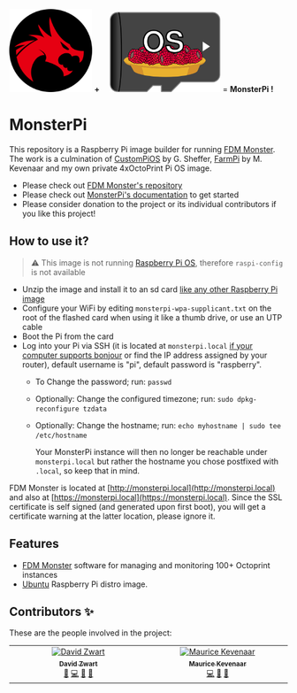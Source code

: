 <div style="display: inline">
  <img src="assets/logo-copyright.png" width="150" /> <strong>+</strong> <img src="assets/CustomPiOS.png" style="margin-left: 15px" width="200" />
    = <strong>MonsterPi !</strong>
</div>

# MonsterPi

This repository is a Raspberry Pi image builder for running [FDM Monster](https://github.com/fdm-monster/fdm-monster).
The work is a culmination of [CustomPiOS](https://github.com/guysoft/CustomPiOS) by G. Sheffer, [FarmPi](https://github.com/mkevenaar/FarmPi) by M. Kevenaar and my own private 4xOctoPrint Pi OS image.

- Please check out [FDM Monster's repository](https://github.com/fdm-monster/fdm-monster)
- Please check out [MonsterPi's documentation](https://docs.fdm-monster.net/guides/monsterpi) to get started
- Please consider donation to the project or its individual contributors if you like this project!

<!--ts-->
<!--te-->

## How to use it?

> :warning: This image is not running [Raspberry Pi OS](https://www.raspberrypi.org/software/), therefore `raspi-config` is not available

* Unzip the image and install it to an sd card [like any other Raspberry Pi image](https://www.raspberrypi.org/documentation/installation/installing-images/README.md)
* Configure your WiFi by editing `monsterpi-wpa-supplicant.txt` on the root of the flashed card when using it like a thumb drive, or use an UTP cable
* Boot the Pi from the card
* Log into your Pi via SSH (it is located at `monsterpi.local` [if your computer supports bonjour](https://learn.adafruit.com/bonjour-zeroconf-networking-for-windows-and-linux/overview) or find the IP address assigned by your router), default username is "pi", default password is "raspberry".
  * To Change the password; run: `passwd`
  * Optionally: Change the configured timezone; run: `sudo dpkg-reconfigure tzdata`
  * Optionally: Change the hostname; run: `echo myhostname | sudo tee /etc/hostname`

    Your MonsterPi instance will then no longer be reachable under `monsterpi.local` but rather the hostname you chose postfixed with `.local`, so keep that in mind.

FDM Monster is located at [http://monsterpi.local](http://monsterpi.local) and also at [https://monsterpi.local](https://monsterpi.local). Since the SSL certificate is self signed (and generated upon first boot), you will get a certificate warning at the latter location, please ignore it.

## Features

* [FDM Monster](https://fdm-monster.net) software for managing and monitoring 100+ Octoprint instances
* [Ubuntu](https://ubuntu.com/download/raspberry-pi) Raspberry Pi distro image.

## Contributors ✨

These are the people involved in the project:
<!-- ALL-CONTRIBUTORS-LIST:START - Do not remove or modify this section -->
<!-- prettier-ignore-start -->
<!-- markdownlint-disable -->
<table>
  <tbody>
    <tr>
      <td align="center" valign="top" width="14.28%"><a href="https://github.com/davidzwa"><img src="https://avatars.githubusercontent.com/u/6005355?v=4?s=80" width="80px;" alt="David Zwart"/><br /><sub><b>David Zwart</b></sub></a><br /><a href="https://github.com/fdm-monster/MonsterPi/issues?q=author%3Adavidzwa" title="Bug reports">🐛</a> <a href="https://github.com/fdm-monster/MonsterPi/commits?author=davidzwa" title="Code">💻</a> <a href="#maintenance-davidzwa" title="Maintenance">🚧</a> <a href="#userTesting-davidzwa" title="User Testing">📓</a></td>
      <td align="center" valign="top" width="14.28%"><a href="https://kevenaar.name"><img src="https://avatars.githubusercontent.com/u/834643?v=4?s=80" width="80px;" alt="Maurice Kevenaar"/><br /><sub><b>Maurice Kevenaar</b></sub></a><br /><a href="https://github.com/fdm-monster/MonsterPi/commits?author=mkevenaar" title="Code">💻</a> <a href="#ideas-mkevenaar" title="Ideas, Planning, & Feedback">🤔</a> <a href="https://github.com/fdm-monster/MonsterPi/pulls?q=is%3Apr+reviewed-by%3Amkevenaar" title="Reviewed Pull Requests">👀</a></td>
    </tr>
  </tbody>
</table>

<!-- markdownlint-restore -->
<!-- prettier-ignore-end -->

<!-- ALL-CONTRIBUTORS-LIST:END -->

<!-- ALL-CONTRIBUTORS-LIST:START - Do not remove or modify this section -->
<!-- prettier-ignore-start -->
<!-- markdownlint-disable -->
<!-- markdownlint-restore -->
<!-- prettier-ignore-end -->

<table></table>

<!-- ALL-CONTRIBUTORS-LIST:END -->
